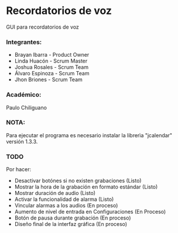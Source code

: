 # Recordatorios de voz
GUI para recordatorios de voz

### Integrantes:
- Brayan Ibarra - Product Owner
- Linda Huacón - Scrum Master
- Joshua Rosales - Scrum Team
- Álvaro Espinoza - Scrum Team
- Jhon Briones - Scrum Team

### Académico:
Paulo Chiliguano

### NOTA:
Para ejecutar el programa es necesario instalar la librerìa "jcalendar" versión 1.3.3.

### TODO
Por hacer:
- Desactivar botónes si no existen grabaciones (Listo)
- Mostrar la hora de la grabación en formato estándar (Listo)
- Mostrar duración de audio (Listo) 
- Activar la funcionalidad de alarma (Listo)
- Vincular alarmas a los audios (En proceso)
- Aumento de nivel de entrada en Configuraciones (En Proceso)
- Botón de pausa durante grabación (En proceso)
- Diseño final de la interfaz gráfica (En proceso)
